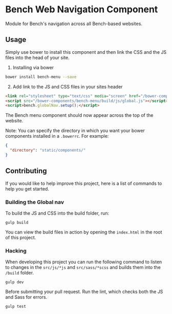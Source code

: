 # Bench Web Navigation Component

Module for Bench's navigation across all Bench-based websites.

## Usage

Simply use bower to install this component and then link the CSS and the JS files into the head of your site.

1. Installing via bower
```bash
bower install bench-menu --save
```

2. Add link to the JS and CSS files in your sites header
```html
<link rel="stylesheet" type="text/css" media="screen" href="/bower-components/bench-menu/build/css/cookie-policy.css" />
<script src="/bower-components/bench-menu/build/js/global.js"></script>
<script>bench.globalNav.setup();</script>
```

The Bench menu component should now appear across the top of the website.

Note: You can specify the directory in which you want your bower components installed in a `.bowerrc`. For example:
```json
{
  "directory": "static/components/"
}
```

## Contributing

If you would like to help improve this project, here is a list of commands to help you get started.

### Building the Global nav

To build the JS and CSS into the build folder, run:

```
gulp build
```

You can view the build files in action by opening the `index.html` in the root of this project.

### Hacking

When developing this project you can run the following command to listen to changes in the `src/js/*js` and `src/sass/*scss` and builds them into the `/build` folder.

```
gulp dev
```

Before submitting your pull request. Run the lint, which checks both the JS and Sass for errors.

```
gulp test
```
